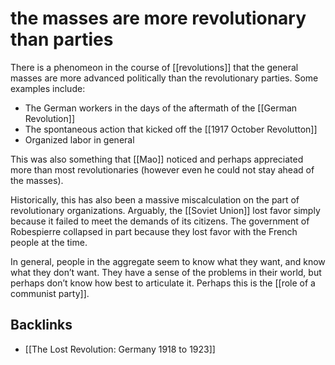# the masses are more revolutionary than parties

There is a phenomeon in the course of [[revolutions]] that the general masses are more advanced politically than the revolutionary parties. Some examples include:

-   The German workers in the days of the aftermath of the [[German Revolution]]
-   The spontaneous action that kicked off the [[1917 October Revolutton]]
-   Organized labor in general

This was also something that [[Mao]] noticed and perhaps appreciated more than most revolutionaries (however even he could not stay ahead of the masses).

Historically, this has also been a massive miscalculation on the part of revolutionary organizations. Arguably, the [[Soviet Union]] lost favor simply because it failed to meet the demands of its citizens. The government of Robespierre collapsed in part because they lost favor with the French people at the time.

In general, people in the aggregate seem to know what they want, and know what they don&rsquo;t want. They have a sense of the problems in their world, but perhaps don&rsquo;t know how best to articulate it. Perhaps this is the [[role of a communist party]].


## Backlinks

-   [[The Lost Revolution: Germany 1918 to 1923]]
